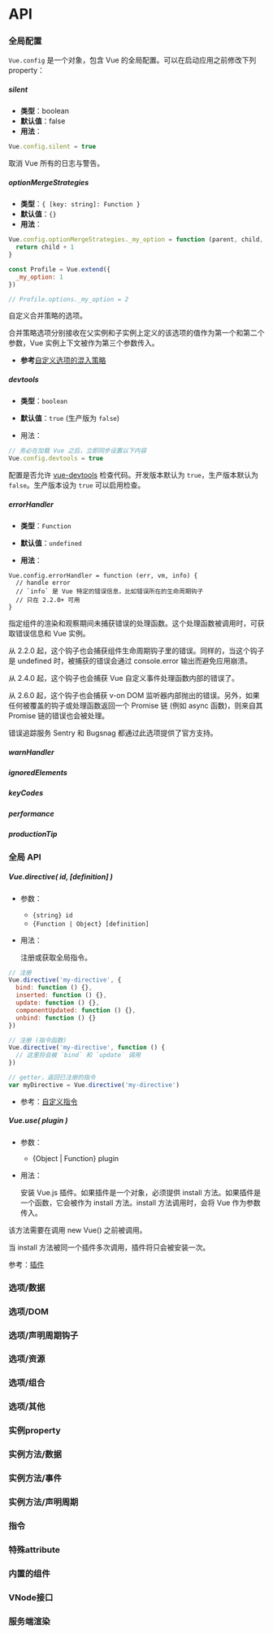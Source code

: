 # API
### 全局配置
`Vue.config` 是一个对象，包含 Vue 的全局配置。可以在启动应用之前修改下列 property：

##### silent
- **类型**：boolean
- **默认值**：false
- **用法**：
```js
Vue.config.silent = true
```
取消 Vue 所有的日志与警告。

##### optionMergeStrategies
- **类型**：`{ [key: string]: Function }`
- **默认值**：`{}`
- **用法**：
```js
Vue.config.optionMergeStrategies._my_option = function (parent, child, vm) {
  return child + 1
}

const Profile = Vue.extend({
  _my_option: 1
})

// Profile.options._my_option = 2
```
自定义合并策略的选项。

合并策略选项分别接收在父实例和子实例上定义的该选项的值作为第一个和第二个参数，Vue 实例上下文被作为第三个参数传入。

- **参考**[自定义选项的混入策略](https://v2.cn.vuejs.org/v2/guide/mixins.html#%E8%87%AA%E5%AE%9A%E4%B9%89%E9%80%89%E9%A1%B9%E6%B7%B7%E5%85%A5%E7%AD%96%E7%95%A5)

##### devtools
- **类型**：`boolean`

- **默认值**：`true` (生产版为 `false`)

- 用法：
```js
// 务必在加载 Vue 之后，立即同步设置以下内容
Vue.config.devtools = true
```
配置是否允许 [vue-devtools](https://github.com/vuejs/devtools) 检查代码。开发版本默认为 `true`，生产版本默认为 `false`。生产版本设为 `true` 可以启用检查。

##### errorHandler
- **类型**：`Function`

- **默认值**：`undefined`

- **用法**：
```JS
Vue.config.errorHandler = function (err, vm, info) {
  // handle error
  // `info` 是 Vue 特定的错误信息，比如错误所在的生命周期钩子
  // 只在 2.2.0+ 可用
}
```
指定组件的渲染和观察期间未捕获错误的处理函数。这个处理函数被调用时，可获取错误信息和 Vue 实例。

从 2.2.0 起，这个钩子也会捕获组件生命周期钩子里的错误。同样的，当这个钩子是 undefined 时，被捕获的错误会通过 console.error 输出而避免应用崩溃。

从 2.4.0 起，这个钩子也会捕获 Vue 自定义事件处理函数内部的错误了。

从 2.6.0 起，这个钩子也会捕获 v-on DOM 监听器内部抛出的错误。另外，如果任何被覆盖的钩子或处理函数返回一个 Promise 链 (例如 async 函数)，则来自其 Promise 链的错误也会被处理。

错误追踪服务 Sentry 和 Bugsnag 都通过此选项提供了官方支持。
##### warnHandler


##### ignoredElements


##### keyCodes

##### performance


##### productionTip

### 全局 API

##### Vue.directive( id, [definition] )
- 参数：
    - `{string} id`
    - `{Function | Object} [definition]`
- 用法：

    注册或获取全局指令。
```js
// 注册
Vue.directive('my-directive', {
  bind: function () {},
  inserted: function () {},
  update: function () {},
  componentUpdated: function () {},
  unbind: function () {}
})

// 注册 (指令函数)
Vue.directive('my-directive', function () {
  // 这里将会被 `bind` 和 `update` 调用
})

// getter，返回已注册的指令
var myDirective = Vue.directive('my-directive')
```
- 参考：[自定义指令]()


##### Vue.use( plugin )
- 参数：
  - {Object | Function} plugin
- 用法：

  安装 Vue.js 插件。如果插件是一个对象，必须提供 install 方法。如果插件是一个函数，它会被作为 install 方法。install 方法调用时，会将 Vue 作为参数传入。

该方法需要在调用 new Vue() 之前被调用。

当 install 方法被同一个插件多次调用，插件将只会被安装一次。

参考：[插件]()

### 选项/数据


### 选项/DOM


### 选项/声明周期钩子


### 选项/资源


### 选项/组合


### 选项/其他


### 实例property


### 实例方法/数据


### 实例方法/事件

### 实例方法/声明周期


### 指令


### 特殊attribute


### 内置的组件


### VNode接口


### 服务端渲染